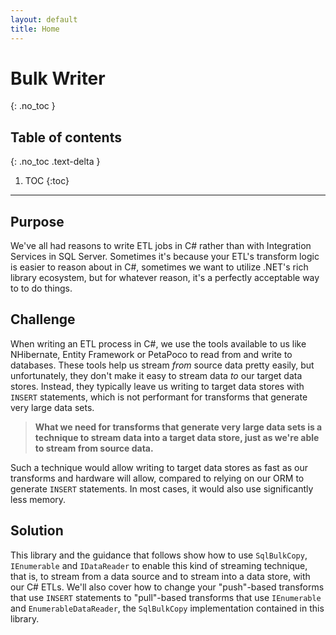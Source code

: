 ```yaml
---
layout: default
title: Home
---
```

# Bulk Writer
{: .no_toc }

## Table of contents
{: .no_toc .text-delta }

1. TOC
{:toc}

---

## Purpose

We've all had reasons to write ETL jobs in C# rather than with Integration Services in SQL Server. Sometimes it's because your ETL's transform logic is easier to reason about in C#, sometimes we want to utilize .NET's rich library ecosystem, but for whatever reason, it's a perfectly acceptable way to to do things.

## Challenge

When writing an ETL process in C#, we use the tools available to us like NHibernate, Entity Framework or PetaPoco to read from and write to databases. These tools help us stream _from_ source data pretty easily, but unfortunately, they don't make it easy to stream data _to_ our target data stores. Instead, they typically leave us writing to target data stores with `INSERT` statements, which is not performant for transforms that generate very large data sets.

> **What we need for transforms that generate very large data sets is a technique to stream data into a target data store, just as we're able to stream from source data.**

Such a technique would allow writing to target data stores as fast as our transforms and hardware will allow, compared to relying on our ORM to generate `INSERT` statements. In most cases, it would also use significantly less memory.

## Solution

This library and the guidance that follows show how to use `SqlBulkCopy`, `IEnumerable` and `IDataReader` to enable this kind of streaming technique, that is, to stream from a data source and to stream into a data store, with our C# ETLs.  We'll also cover how to change your "push"-based transforms that use `INSERT` statements to "pull"-based transforms that use `IEnumerable` and `EnumerableDataReader`, the `SqlBulkCopy` implementation contained in this library.
